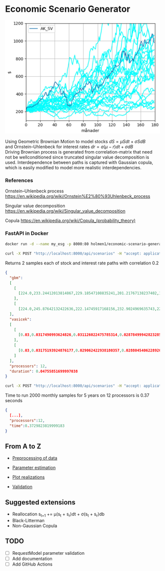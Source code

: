 # Economic Scenario Generator


![error](https://github.com/holmen1/economic-scenario-generator/blob/master/images/StockSimulation.JPG)

Using Geometric Brownian Motion to model stocks $dS = \mu S dt + \sigma S dB$  
and Ornstein–Uhlenbeck for interest rates $dr = a(\mu - r) dt + \sigma dB$  
Driving Brownian process is generated from correlation-matrix that need not be wellconditioned since truncated singular value decomposition is used.
Interdependence between paths is captured with Gaussian copula, which is easily modified to model more realistic interdependencies.


### References
Ornstein–Uhlenbeck process https://en.wikipedia.org/wiki/Ornstein%E2%80%93Uhlenbeck_process

Singular value decomposition https://en.wikipedia.org/wiki/Singular_value_decomposition

Copula https://en.wikipedia.org/wiki/Copula_(probability_theory)


### FastAPI in Docker

```bash
docker run -d --name my_esg -p 8000:80 holmen1/economic-scenario-generator-api
```

```bash
curl -X POST "http://localhost:8000/api/scenarios" -H "accept: application/json" -H "Content-Type: application/json" -d "{\"samples\":2,\"years\":1,\"s0\":[224.0,0.03],\"a\":[0.0,0.09],\"mu\":[0.094,-0.007],\"sigma\":[0.16,0.007],\"corrmatrix\":[[1.0,0.2],[0.2,1.0]]}" 
```
Returns 2 samples each of stock and interest rate paths with correlation 0.2
```json
{
  "gbm":
  [
    [
      [224.0,233.24412013814867,229.18547108835241,201.21767138237402,197.79405885872166,204.47744632258156,205.55080360971866,197.35847765423307,186.42121736135533,181.7706511859549,173.90476702243666,163.2463116308496]
    ],
    [
      [224.0,245.87642132422636,222.14745917168156,232.9024969635743,229.74452566362092,212.972579510549,220.10836429078336,225.67609603841169,219.71785863011573,224.02066532753028,236.47170360973624,233.02408676476088]]
  ],
  "vasicek":
  [
    [
      [0.03,0.0317490993624826,0.031126022475785314,0.028784999428232854,0.02386318403273988,0.02339283297432511,0.022223960080312615,0.02372984522270116,0.022343614082276548,0.022403681819454593,0.020849847246733787,0.01836709280417392]
    ],
    [
      [0.03,0.03175193924876177,0.029062422938180357,0.028804540622892057,0.030073175655091995,0.02909048927411122,0.030467152357563074,0.02833432423517005,0.027626317877791372,0.02643795243414647,0.026070559942345636,0.025927968228109975]
    ]
  ],
  "processors": 12,
  "duration": 0.04755851699997038
}
```

```bash
curl -X POST "http://localhost:8000/api/scenarios" -H "accept: application/json" -H "Content-Type: application/json" -d "{\"samples\":2000,\"years\":5,\"s0\":[224.0,0.03],\"a\":[0.0,0.09],\"mu\":[0.094,-0.007],\"sigma\":[0.16,0.007],\"corrmatrix\":[[1.0,0.2],[0.2,1.0]]}" 
```
Time to run 2000 monthly samples for 5 years on 12 processors is 0.37 seconds
```json
{
  [...],
  "processors":12,
  "time":0.3729823819999183
}
```

## From A to Z

* [Preprocessing of data](https://github.com/holmen1/economic-scenario-generator/blob/master/notebooks/1.timeseries.ipynb)

* [Parameter estimation](https://github.com/holmen1/economic-scenario-generator/blob/master/notebooks/2.calibration.ipynb)

* [Plot realizations](https://github.com/holmen1/economic-scenario-generator/blob/master/notebooks/3.simulation.ipynb)

* [Validation](https://github.com/holmen1/economic-scenario-generator/blob/master/notebooks/4.validation.ipynb)


## Suggested extensions

* Reallocation s<sub>t+1</sub> += &mu;(s<sub>t</sub> + s<sub>r</sub>)dt + &sigma;(s<sub>t</sub> + s<sub>r</sub>)db
* Black-Litterman
* Non-Gaussian Copula

## TODO

* [ ] RequestModel parameter validation
* [ ] Add documentation
* [ ] Add GitHub Actions
